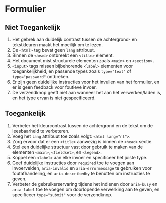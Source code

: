 # Formulier

## Niet Toegankelijk

1. Het gebrek aan duidelijk contrast tussen de achtergrond- en tekstkleuren maakt het moeilijk om te lezen.
2. De `<html>` tag bevat geen `lang` attribuut.
3. Binnen de `<head>` ontbreekt een `<title>` element.
4. Het document mist structurele elementen zoals `<main>` en `<section>.`
5. `<input>` tags missen bijbehorende `<label>` elementen voor toegankelijkheid, en passende types zoals `type="text"` of `type="password"` ontbreken.
6. Er zijn geen duidelijke instructies voor het invullen van het formulier, en er is geen feedback voor foutieve invoer.
7. De verzendknop geeft niet aan wanneer het aan het verwerken/laden is, en het type ervan is niet gespecificeerd.

## Toegankelijk

1. Verbeter het kleurcontrast tussen de achtergrond en de tekst om de leesbaarheid te verbeteren.
2. Voeg het `lang` attribuut toe zoals volgt: `<html lang="nl">`.
3. Zorg ervoor dat er een `<title>` aanwezig is binnen de `<head>` sectie.
4. Stel een duidelijke structuur vast door gebruik te maken van de elementen `<main>`, `<fieldset>`, en `<legend>`.
5. Koppel een `<label>` aan elke invoer en specificeer het juiste type.
6. Geef duidelijke instructies door `required` toe te voegen aan invoervelden, `aria-invalid` en `aria-errormessage` te gebruiken voor foutafhandeling, en `aria-describedby` te benutten om instructies te geven.
7. Verbeter de gebruikerservaring tijdens het indienen door `aria-busy` en `aria-label` toe te voegen om doorlopende verwerking aan te geven, en specificeer `type="submit"` voor de verzendknop.
